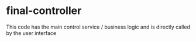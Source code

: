 # final-controller

This code has the main control service / business logic and is directly called by the user interface

